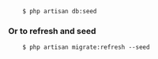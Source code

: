         $ php artisan db:seed

### Or to refresh and seed

        $ php artisan migrate:refresh --seed